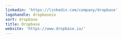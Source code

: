 ```yaml
---
linkedin: 'https://linkedin.com/company/dropbase'
logohandle: dropbaseio
sort: dropbase
title: Dropbase
website: 'https://www.dropbase.io/'
---
```

